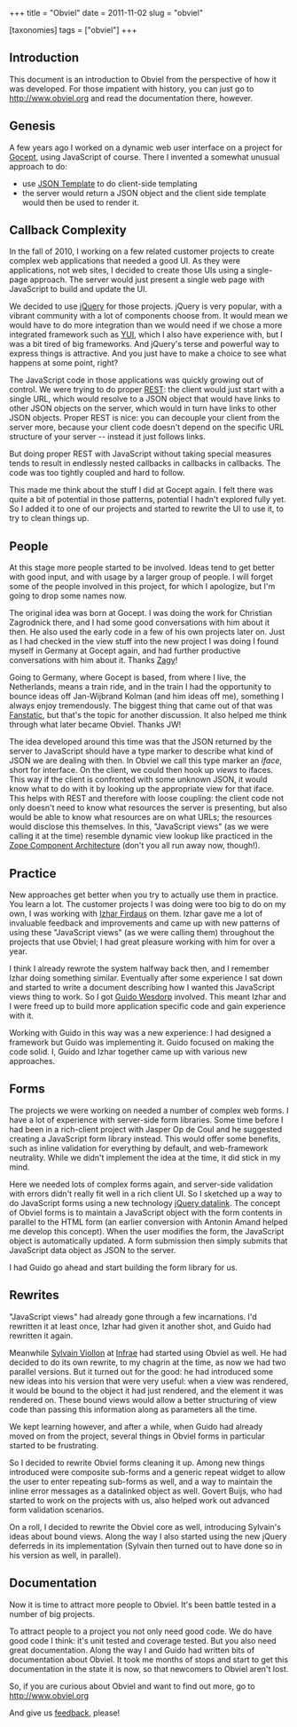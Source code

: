 +++
title = "Obviel"
date = 2011-11-02
slug = "obviel"

[taxonomies]
tags = ["obviel"]
+++

## Introduction

This document is an introduction to Obviel from the perspective of how
it was developed. For those impatient with history, you can just go to
<http://www.obviel.org> and read the documentation there, however.

## Genesis

A few years ago I worked on a dynamic web user interface on a project
for [Gocept](http://gocept.com/), using JavaScript of course. There I
invented a somewhat unusual approach to do:

- use [JSON
  Template](http://json-template.googlecode.com/svn/trunk/doc/Introducing-JSON-Template.html)
  to do client-side templating
- the server would return a JSON object and the client side template
  would then be used to render it.

## Callback Complexity

In the fall of 2010, I working on a few related customer projects to
create complex web applications that needed a good UI. As they were
applications, not web sites, I decided to create those UIs using a
single-page approach. The server would just present a single web page
with JavaScript to build and update the UI.

We decided to use [jQuery](http://jquery.com/) for those projects.
jQuery is very popular, with a vibrant community with a lot of
components choose from. It would mean we would have to do more
integration than we would need if we chose a more integrated framework
such as [YUI](http://developer.yahoo.com/yui/), which I also have
experience with, but I was a bit tired of big frameworks. And jQuery's
terse and powerful way to express things is attractive. And you just
have to make a choice to see what happens at some point, right?

The JavaScript code in those applications was quickly growing out of
control. We were trying to do proper
[REST](http://en.wikipedia.org/wiki/Representational_state_transfer):
the client would just start with a single URL, which would resolve to a
JSON object that would have links to other JSON objects on the server,
which would in turn have links to other JSON objects. Proper REST is
nice: you can decouple your client from the server more, because your
client code doesn't depend on the specific URL structure of your server
-- instead it just follows links.

But doing proper REST with JavaScript without taking special measures
tends to result in endlessly nested callbacks in callbacks in callbacks.
The code was too tightly coupled and hard to follow.

This made me think about the stuff I did at Gocept again. I felt there
was quite a bit of potential in those patterns, potential I hadn't
explored fully yet. So I added it to one of our projects and started to
rewrite the UI to use it, to try to clean things up.

## People

At this stage more people started to be involved. Ideas tend to get
better with good input, and with usage by a larger group of people. I
will forget some of the people involved in this project, for which I
apologize, but I'm going to drop some names now.

The original idea was born at Gocept. I was doing the work for Christian
Zagrodnick there, and I had some good conversations with him about it
then. He also used the early code in a few of his own projects later on.
Just as I had checked in the view stuff into the new project I was doing
I found myself in Germany at Gocept again, and had further productive
conversations with him about it. Thanks
[Zagy](http://twitter.com/#!/zagy)!

Going to Germany, where Gocept is based, from where I live, the
Netherlands, means a train ride, and in the train I had the opportunity
to bounce ideas off Jan-Wijbrand Kolman (and him ideas off me),
something I always enjoy tremendously. The biggest thing that came out
of that was [Fanstatic](http://www.fanstatic.org), but that's the topic
for another discussion. It also helped me think through what later
became Obviel. Thanks JW!

The idea developed around this time was that the JSON returned by the
server to JavaScript should have a type marker to describe what kind of
JSON we are dealing with then. In Obviel we call this type marker an
_iface_, short for interface. On the client, we could then hook up
_views_ to ifaces. This way if the client is confronted with some
unknown JSON, it would know what to do with it by looking up the
appropriate view for that iface. This helps with REST and therefore with
loose coupling: the client code not only doesn't need to know what
resources the server is presenting, but also would be able to know what
resources are on what URLs; the resources would disclose this
themselves. In this, "JavaScript views" (as we were calling it at the
time) resemble dynamic view lookup like practiced in the [Zope Component
Architecture](http://www.muthukadan.net/docs/zca.html) (don't you all
run away now, though!).

## Practice

New approaches get better when you try to actually use them in practice.
You learn a lot. The customer projects I was doing were too big to do on
my own, I was working with [Izhar Firdaus](http://blog.kagesenshi.org/)
on them. Izhar gave me a lot of invaluable feedback and improvements and
came up with new patterns of using these "JavaScript views" (as we were
calling them) throughout the projects that use Obviel; I had great
pleasure working with him for over a year.

I think I already rewrote the system halfway back then, and I remember
Izhar doing something similar. Eventually after some experience I sat
down and started to write a document describing how I wanted this
JavaScript views thing to work. So I got [Guido
Wesdorp](http://debris.demon.nl/) involved. This meant Izhar and I were
freed up to build more application specific code and gain experience
with it.

Working with Guido in this way was a new experience: I had designed a
framework but Guido was implementing it. Guido focused on making the
code solid. I, Guido and Izhar together came up with various new
approaches.

## Forms

The projects we were working on needed a number of complex web forms. I
have a lot of experience with server-side form libraries. Some time
before I had been in a rich-client project with Jasper Op de Coul and he
suggested creating a JavaScript form library instead. This would offer
some benefits, such as inline validation for everything by default, and
web-framework neutrality. While we didn't implement the idea at the
time, it did stick in my mind.

Here we needed lots of complex forms again, and server-side validation
with errors didn't really fit well in a rich client UI. So I sketched up
a way to do JavaScript forms using a new technology [jQuery
datalink](http://api.jquery.com/category/plugins/data-link/). The
concept of Obviel forms is to maintain a JavaScript object with the form
contents in parallel to the HTML form (an earlier conversion with
Antonin Amand helped me develop this concept). When the user modifies
the form, the JavaScript object is automatically updated. A form
submission then simply submits that JavaScript data object as JSON to
the server.

I had Guido go ahead and start building the form library for us.

## Rewrites

"JavaScript views" had already gone through a few incarnations. I'd
rewritten it at least once, Izhar had given it another shot, and Guido
had rewritten it again.

Meanwhile [Sylvain Viollon](https://twitter.com/#!/thefunny42) at
[Infrae](http://www.infrae.com) had started using Obviel as well. He had
decided to do its own rewrite, to my chagrin at the time, as now we had
two parallel versions. But it turned out for the good: he had introduced
some new ideas into his version that were very useful: when a view was
rendered, it would be bound to the object it had just rendered, and the
element it was rendered on. These bound views would allow a better
structuring of view code than passing this information along as
parameters all the time.

We kept learning however, and after a while, when Guido had already
moved on from the project, several things in Obviel forms in particular
started to be frustrating.

So I decided to rewrite Obviel forms cleaning it up. Among new things
introduced were composite sub-forms and a generic repeat widget to allow
the user to enter repeating sub-forms as well, and a way to maintain the
inline error messages as a datalinked object as well. Govert Buijs, who
had started to work on the projects with us, also helped work out
advanced form validation scenarios.

On a roll, I decided to rewrite the Obviel core as well, introducing
Sylvain's ideas about bound views. Along the way I also started using
the new jQuery deferreds in its implementation (Sylvain then turned out
to have done so in his version as well, in parallel).

## Documentation

Now it is time to attract more people to Obviel. It's been battle tested
in a number of big projects.

To attract people to a project you not only need good code. We do have
good code I think: it's unit tested and coverage tested. But you also
need great documentation. Along the way I and Guido had written bits of
documentation about Obviel. It took me months of stops and start to get
this documentation in the state it is now, so that newcomers to Obviel
aren't lost.

So, if you are curious about Obviel and want to find out more, go to
<http://www.obviel.org>

And give us [feedback](http://www.obviel.org/en/latest/community.html),
please!
